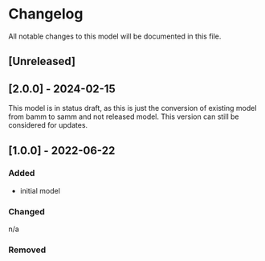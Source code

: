 # Changelog
All notable changes to this model will be documented in this file.

## [Unreleased]

## [2.0.0] - 2024-02-15
This model is in status draft, as this is just the conversion of existing model from bamm to samm and not released model.
This version can still be considered for updates.

## [1.0.0] - 2022-06-22
### Added
- initial model

### Changed
n/a

### Removed

